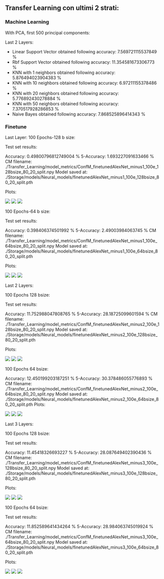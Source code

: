 ## Transfer Learning con ultimi 2 strati:

### Machine Learning

With PCA, first 500 principal components:

Last 2 Layers:

- Linear Support Vector obtained following accuracy: 7.569721115537849 %
- Rbf Support Vector obtained following accuracy: 11.354581673306773 %
- KNN with 1 neighbors obtained following accuracy: 5.876494023904383 %
- KNN with 10 neighbors obtained following accuracy: 6.97211155378486 %
- KNN with 20 neighbors obtained following accuracy: 5.776892430278884 %
- KNN with 50 neighbors obtained following accuracy: 7.370517928286853 %
- Naive Bayes obtained following accuracy: 7.868525896414343 %


### Finetune

Last Layer:
100 Epochs-128 b size:

Test set results:

Accuracy: 0.49800796812749004 %
5-Accuracy: 1.693227091633466 %
CM filename: ./Transfer_Learning/model_metrics/ConfM_finetunedAlexNet_minus1_100e_128bsize_80_20_split.npy
Model saved at: ./Storage/models/Neural_models/finetunedAlexNet_minus1_100e_128bsize_80_20_split.pth

Plots:

![](./models_plots/Alexnet/loss_minus1_100e_128bsize_80_20_split.png)
![](./models_plots/Alexnet/accuracy_minus1_100e_128bsize_80_20_split.png)
![](./models_plots/Alexnet/5-accuracy_minus1_100e_128bsize_80_20_split.png)

100 Epochs-64 b size:

Test set results:

Accuracy: 0.398406374501992 %
5-Accuracy: 2.49003984063745 %
CM filename: ./Transfer_Learning/model_metrics/ConfM_finetunedAlexNet_minus1_100e_64bsize_80_20_split.npy
Model saved at: ./Storage/models/Neural_models/finetunedAlexNet_minus1_100e_64bsize_80_20_split.pth

Plots:

![](./models_plots/Alexnet/loss_minus1_100e_64bsize_80_20_split.png)
![](./models_plots/Alexnet/accuracy_minus1_100e_64bsize_80_20_split.png)
![](./models_plots/Alexnet/5-accuracy_minus1_100e_64bsize_80_20_split.png)


Last 2 Layers:

100 Epochs 128 bsize:

Test set results:

Accuracy: 11.752988047808765 %
5-Accuracy: 28.18725099601594 %
CM filename: ./Transfer_Learning/model_metrics/ConfM_finetunedAlexNet_minus2_100e_128bsize_80_20_split.npy
Model saved at: ./Storage/models/Neural_models/finetunedAlexNet_minus2_100e_128bsize_80_20_split.pth

Plots:

![](./models_plots/Alexnet/loss_minus2_100e_128bsize_80_20_split.png)
![](./models_plots/Alexnet/accuracy_minus2_100e_128bsize_80_20_split.png)
![](./models_plots/Alexnet/5-accuracy_minus2_100e_128bsize_80_20_split.png)

100 Epochs 64 bsize:

Accuracy: 12.450199203187251 %
5-Accuracy: 30.378486055776893 %
CM filename: ./Transfer_Learning/model_metrics/ConfM_finetunedAlexNet_minus2_100e_64bsize_80_20_split.npy
Model saved at: ./Storage/models/Neural_models/finetunedAlexNet_minus2_100e_64bsize_80_20_split.pth
Plots:

![](./models_plots/Alexnet/loss_minus2_100e_64bsize_80_20_split.png)
![](./models_plots/Alexnet/accuracy_minus2_100e_64bsize_80_20_split.png)
![](./models_plots/Alexnet/5-accuracy_minus2_100e_64bsize_80_20_split.png)

Last 3 Layers:

100 Epochs 128 bsize:

Test set results:

Accuracy: 11.45418326693227 %
5-Accuracy: 28.087649402390436 %
CM filename: ./Transfer_Learning/model_metrics/ConfM_finetunedAlexNet_minus3_100e_128bsize_80_20_split.npy
Model saved at: ./Storage/models/Neural_models/finetunedAlexNet_minus3_100e_128bsize_80_20_split.pth

Plots:

![](./models_plots/Alexnet/loss_minus3_100e_128bsize_80_20_split.png)
![](./models_plots/Alexnet/accuracy_minus3_100e_128bsize_80_20_split.png)
![](./models_plots/Alexnet/5-accuracy_minus3_100e_128bsize_80_20_split.png)

100 Epochs 64 bsize:

Test set results:

Accuracy: 11.852589641434264 %
5-Accuracy: 28.984063745019924 %
CM filename: ./Transfer_Learning/model_metrics/ConfM_finetunedAlexNet_minus3_100e_64bsize_80_20_split.npy
Model saved at: ./Storage/models/Neural_models/finetunedAlexNet_minus3_100e_64bsize_80_20_split.pth

Plots:

![](./models_plots/Alexnet/loss_minus3_100e_64bsize_80_20_split.png)
![](./models_plots/Alexnet/accuracy_minus3_100e_64bsize_80_20_split.png)
![](./models_plots/Alexnet/5-accuracy_minus3_100e_64bsize_80_20_split.png)